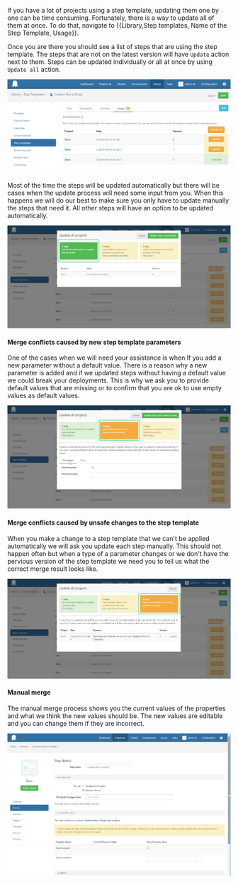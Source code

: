 If you have a lot of projects using a step template, updating them one by one can be time consuming.  Fortunately,  there is a way to update all of them at once. To do that, navigate to {{Library,Step templates, Name of the Step Template, Usage}}. 

Once you are there you should see a list of steps that are using the step template. The steps that are not on the latest version will have `Update` action next to them. Steps can be updated individually or all at once by using `Update all` action. 

![Step Template Usage](step-templates-usage.png "width=500")

Most of the time the steps will be updated automatically but there will be cases when the update process will need some input from you.  When this happens we will do our best to make sure you only have to update manually the steps that need it. All other steps will have an option to be updated automatically.

![Steps that can be updated automatically](step-templates-update-all-auto.png "width=500")

#### Merge conflicts caused by new step template parameters

One of the cases when we will need your assistance is when If you add a new parameter without a default value. There is a reason why a new parameter is added and if we updated steps without having a default value we could break your deployments. This is why we ask you to provide default values that are missing or to confirm that you are ok to use empty values as default values.

![Steps that need default values](step-templates-update-all-defaults.png "width=500")

#### Merge conflicts caused by unsafe changes to the step template

When you make a change to a step template that we can't be applied automatically we will ask you update each step manually. This should not happen often but when a type of a parameter changes or we don't have the pervious version of the step template we need you to tell us what the correct merge result looks like.  

![Steps that need to update manually](step-templates-update-all-manual.png "width=500")

#### Manual merge

The manual merge process shows you the current values of the properties and what we think the new values should be. The new values are editable and you can change them if they are incorrect. 

![Steps that need to update manually](step-templates-update-all-manual-merge.png "width=500")